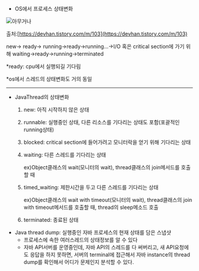 - OS에서 프로세스 상태변화

![아무거나](/%EC%9D%B4%EB%AF%B8%EC%A7%80/%ED%94%84%EB%A1%9C%EC%84%B8%EC%8A%A4%20%EC%83%81%ED%83%9C%EB%B3%80%ED%99%94.png)

출처:[https://devhan.tistory.com/m/103](https://devhan.tistory.com/m/103)

new→ ready→ running→ready→running…→I/O 혹은 critical section에 가기 위해 waiting→ready→running→terminated

*ready: cpu에서 실행되길 기다림

*os에서 스레드의 상태변화도 거의 동일

---

- JavaThread의 상태변화
    1. new: 아직 시작하지 않은 상태
    2. runnable: 실행중인 상태, 다른 리소스를 기다리는 상태도 포함(포괄적인 running상태)
    3. blocked: critical section에 들어가려고 모니터락을 얻기 위해 기다리는 상태
    4. waiting: 다른 스레드를 기다리는 상태 
        
        ex)Object클래스의 wait(모니터의 wait), thread클래스의 join메서드를 호출할 때
        
    5. timed_waiting: 제한시간을 두고 다른 스레드를 기다리는 상태
        
        ex)Object클래스의 wait with timeout(모니터의 wait), thread클래스의 join with timeout메서드를 호출할 때, thread의 sleep메소드 호출
        
    6. terminated: 종료된 상태
- Java thread dump: 실행중인 자바 프로세스의 현재 상태를 담은 스냅샷
    - 프로세스에 속한 여러스레드의 상태정보를 알 수 있다
    - 자바 API서버를 운영중인데, 자바 API의 스레드를 다 써버리고, 새 API요청에도 응답을 하지 못하면, 서버의 terminal에 접근해서 자바 instance의 thread dump를 확인해서 어디가 문제인지 분석할 수 있다.